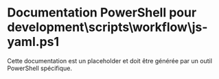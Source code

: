 # Documentation PowerShell pour development\scripts\workflow\js-yaml.ps1

Cette documentation est un placeholder et doit être générée par un outil PowerShell spécifique.
